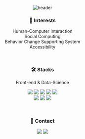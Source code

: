 <div align=center>

  ![header](https://capsule-render.vercel.app/api?type=transparent&fontColor=684AE2&height=150&section=header&text=Hye%20Soo%20Park&fontSize=40&desc=HCI%20researcher,%20UI/UX%20designer&descAlignY=50&descAlign=70&fontAlign=30)

  <!-- // <a href="버튼을 눌렀을 때 이동할 링크" target="_blank"><img src="https://img.shields.io/badge/뱃지레이블-배경색?style=뱃지모양&logo=로고&logoColor=로고색상"/></a> -->
  ### 👀 Interests
  Human-Computer Interaction <br> Social Computing<br> Behavior Change Supporting System<br> Accessibility
  
  <br>
  
  ### 🛠 Stacks
  Front-end & Data-Science

  <img src="https://img.shields.io/badge/JavaScript-F7DF1E?style=flat-square&logo=JavaScript&logoColor=black"/> <img src="https://img.shields.io/badge/React.js-61DAFB?style=flat-square&logo=React&logoColor=black"/> <img src="https://img.shields.io/badge/p5.js-ED225D?style=flat-square&logo=p5.js&logoColor=white"/> <img src="https://img.shields.io/badge/HTML-E34F26?style=flat-square&logo=HTML5&logoColor=white"/> <img src="https://img.shields.io/badge/css-1572B6?style=flat-square&logo=css3&logoColor=white"/>
<br>
  <img src="https://img.shields.io/badge/Python-3766AB?style=flat-square&logo=Python&logoColor=white"/> <img src="https://img.shields.io/badge/Pytorch-EE4C2C?style=flat-square&logo=Pytorch&logoColor=white"/> <img src="https://img.shields.io/badge/Notebook-F37626?style=flat-square&logo=Jupyter&logoColor=white"/>

  <br>
  
  ### 📨 Contact
  <a href="mailto:hyehye@kaist.ac.kr"><img src="https://img.shields.io/badge/hyehye@kaist.ac.kr-EEEEEE?style=for-the-badge&logo=gmail&logoColor=black"/></a>
  <a href="https://www.linkedin.com/in/hye-soo-park-785844242/"><img src="https://img.shields.io/badge/LinkedIn-EEEEEE?style=for-the-badge&logo=LinkedIn&logoColor=black"/></a>
  
  
</div>
